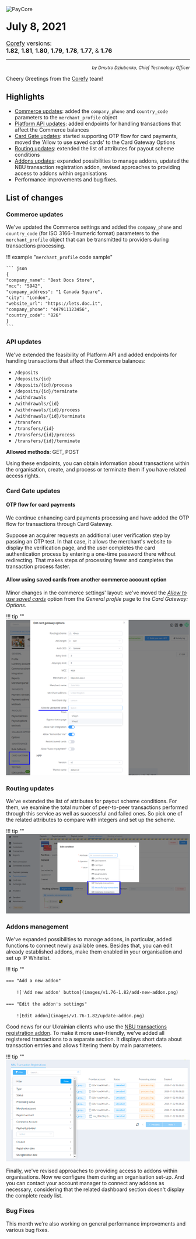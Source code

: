 <img src="/release-notes/archive/2021/images/paycore_illustration_newstyle-cool-cubes.jpg" alt="PayCore" style="width: 375px; float: left; padding-right: 15px;">

# July 8, 2021

<span style="font-size: 115%">[Corefy](https://corefy.com/) versions:<br>
**1.82**, **1.81**, **1.80**, **1.79**, **1.78**, **1.77**, & **1.76**</span>
<hr>
<div style="text-align: right; font-size: 85%; font-style: italic;">by Dmytro Dziubenko, Chief Technology Officer</div>

Cheery Greetings from the [Corefy](https://corefy.com/) team!

## Highlights

* [Commerce updates](#commerce-updates): added the `company_phone` and `country_code` parameters to the `merchant_profile` object
* [Platform API updates](#api-updates): added endpoints for handling transactions that affect the Commerce balances
* [Card Gate updates](#card-gate-updates): started supporting OTP flow for card payments, moved the 'Allow to use saved cards' to the Card Gateway Options
* [Routing updates](#routing-updates): extended the list of attributes for payout scheme conditions
* [Addons updates](#addons-management): expanded possibilities to manage addons, updated the NBU transaction registration addon, revised approaches to providing access to addons within organisations
* Performance improvements and bug fixes.

## List of changes

### Commerce updates

We've updated the Commerce settings and added the `company_phone` and `country_code` (for ISO 3166-1 numeric format) parameters to the `merchant_profile` object that can be transmitted to providers during transactions processing.

!!! example "`merchant_profile` code sample"

    ``` json
    {
    "company_name": "Best Docs Store",
    "mcc": "5942",
    "company_address": "1 Canada Square",
    "city": "London",
    "website_url": "https://lets.doc.it",
    "company_phone": "447911123456",
    "country_code": "826"
    }
    ```

### API updates

We've extended the feasibility of Platform API and added endpoints for handling transactions that affect the Commerce balances:

* `/deposits`
* `/deposits/{id}`
* `/deposits/{id}/process`
* `/deposits/{id}/terminate`
* `/withdrawals`
* `/withdrawals/{id}`
* `/withdrawals/{id}/process`
* `/withdrawals/{id}/terminate`
* `/transfers`
* `/transfers/{id}`
* `/transfers/{id}/process`
* `/transfers/{id}/terminate`

**Allowed methods**: GET, POST

Using these endpoints, you can obtain information about transactions within the organisation, create, and process or terminate them if you have related access rights.

### Card Gate updates

#### OTP flow for card payments

We continue enhancing card payments processing and have added the OTP flow for transactions through Card Gateway.

Suppose an acquirer requests an additional user verification step by passing an OTP test. In that case, it allows the merchant's website to display the verification page, and the user completes the card authentication process by entering a one-time password there without redirecting. That makes steps of processing fewer and completes the transaction process faster.

#### Allow using saved cards from another commerce account option

Minor changes in the commerce settings' layout: we've moved the [*Allow to use saved cards*](/release-notes/archive/2021/v1.54-1.65/#share-saved-card-tokens-between-commerce-accounts) option from the *General profile* page to the *Card Gateway: Options*.

!!! tip ""
    ![Allow to use saved cards](images/v1.76-1.82/allow-to-use-saved-cards.png)

### Routing updates

We've extended the list of attributes for payout scheme conditions. For them, we examine the total number of peer-to-peer transactions performed through this service as well as successful and failed ones. So pick one of the related attributes to compare with integers and set up the scheme.

!!! tip ""
    ![The group of p2p-transactions' counters](images/v1.76-1.82/p2p-attributes.png)

### Addons management

We've expanded possibilities to manage addons, in particular, added functions to connect newly available ones. Besides that, you can edit already established addons, make them enabled in your organisation and set up IP Whitelist.

!!! tip ""

    === "Add a new addon"

        !['Add new addon' button](images/v1.76-1.82/add-new-addon.png)
    
    === "Edit the addon's settings"
    
        ![Edit addon](images/v1.76-1.82/update-addon.png)

Good news for our Ukrainian clients who use the [NBU transactions registration addon](/release-notes/archive/2021/archive/2020/v1.22/#new-addon). To make it more user-friendly, we've added all registered transactions to a separate section. It displays short data about transaction entries and allows filtering them by main parameters.

!!! tip ""
    ![Transaction registrations filter](images/v1.76-1.82/NBU-addon.png)

Finally, we've revised approaches to providing access to addons within organisations. Now we configure them during an organisation set-up. And you can contact your account manager to connect any addons as necessary, considering that the related dashboard section doesn't display the complete ready list.

### Bug Fixes

This month we're also working on general performance improvements and various bug fixes.
